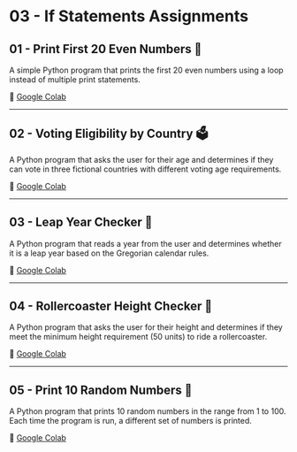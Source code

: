 # 03 - If Statements Assignments

## 01 - Print First 20 Even Numbers 🔢  
A simple Python program that prints the first 20 even numbers using a loop instead of multiple print statements.  

🔗 [Google Colab](https://colab.research.google.com/drive/1HPvFHM-2VK_U1ToeJL29uz4ois3eomMK#scrollTo=8c4XwyjERsaH&line=4&uniqifier=1)  

---

## 02 - Voting Eligibility by Country 🗳️  
A Python program that asks the user for their age and determines if they can vote in three fictional countries with different voting age requirements.  

🔗 [Google Colab](https://colab.research.google.com/drive/1lAv3badk5xXCXGxMsjA-MqiiXaU7deiO#scrollTo=5XJZnDmcW7tE&line=1&uniqifier=1)  

---

## 03 - Leap Year Checker 📅  
A Python program that reads a year from the user and determines whether it is a leap year based on the Gregorian calendar rules.  

🔗 [Google Colab](https://colab.research.google.com/drive/17szUVPSwtPDF4znjsUPiPiHsC2nYWIux#scrollTo=d16z7fvgdQ95&line=1&uniqifier=1) 

---

## 04 - Rollercoaster Height Checker 🎢  
A Python program that asks the user for their height and determines if they meet the minimum height requirement (50 units) to ride a rollercoaster.  

🔗 [Google Colab](https://colab.research.google.com/drive/1as41W5pIFLZB2lx4Qckyho74usNpf9mx#scrollTo=gIIi0ffkiGZj&line=1&uniqifier=1)  

---

## 05 - Print 10 Random Numbers 🎲  
A Python program that prints 10 random numbers in the range from 1 to 100. Each time the program is run, a different set of numbers is printed.  

🔗 [Google Colab](https://colab.research.google.com/drive/1BqaASRLCJdSZkgfh8_IM8j9cgFo9rcMk#scrollTo=Tvk29eoNo041&line=1&uniqifier=1)


